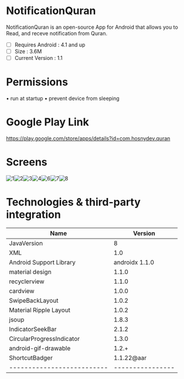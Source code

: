 # NotificationQuran
NotificationQuran is an open-source App for Android that allows you to Read, and receve notification from Quran.

- [ ] Requires Android : 4.1 and up
- [ ] Size : 3.6M
- [ ] Current Version : 1.1

# Permissions 
•	run at startup
•	prevent device from sleeping

# Google Play Link
https://play.google.com/store/apps/details?id=com.hosnydev.quran

# Screens
![1](https://lh3.googleusercontent.com/OSPH7uGjWL6aGE1Wx8bZGEv9jw7tAvP0j0_712Kht3gtFPD-sKZH8A8stMiU4-0aqw=w1093-h508-rw)![2](https://user-images.githubusercontent.com/29871113/80438647-f74b4080-8904-11ea-88ee-0732787ab547.png)![3](https://user-images.githubusercontent.com/29871113/80438681-0b8f3d80-8905-11ea-9b74-b7bbda83cb54.png)![4](https://user-images.githubusercontent.com/29871113/80438719-1b0e8680-8905-11ea-88ee-dd90034929de.png)![6](https://user-images.githubusercontent.com/29871113/80438790-514c0600-8905-11ea-9e2f-56e970a6d4e9.png)![7](https://user-images.githubusercontent.com/29871113/80438816-60cb4f00-8905-11ea-9255-fbc95b6902f1.png)![8](https://user-images.githubusercontent.com/29871113/80438861-7b052d00-8905-11ea-82a4-e9c46918bb58.png)

# Technologies & third-party integration
| Name                       | Version          |
| -------------------------- | ---------------- |
| JavaVersion                | 8                |
| XML                        | 1.0              |
| Android Support Library    | androidx 1.1.0   |
| material design            | 1.1.0            |
| recyclerview               | 1.1.0            |
| cardview                   | 1.0.0            |
| SwipeBackLayout            | 1.0.2            |
| Material Ripple Layout     | 1.0.2            |
| jsoup                      | 1.8.3            |
| IndicatorSeekBar           | 2.1.2            |
| CircularProgressIndicator  | 1.3.0            |
| android-gif-drawable       | 1.2.+            |
| ShortcutBadger             | 1.1.22@aar       |
| -------------------------- | ---------------- |
